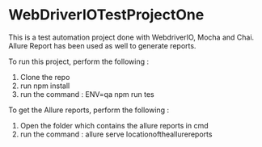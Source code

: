 # WebDriverIOTestProjectOne
This is a test automation project done with WebdriverIO, Mocha and Chai. Allure Report has been used as well to generate reports.

To run this project, perform the following :
1. Clone the repo
2. run npm install
3. run the command : ENV=qa npm run tes

To get the Allure reports, perform the following : 
1. Open the folder which contains the allure reports in cmd
2. run the command : allure serve locationoftheallurereports
